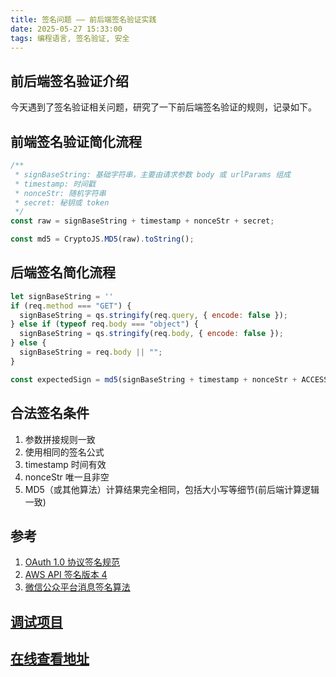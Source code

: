 ```yaml
---
title: 签名问题 —— 前后端签名验证实践
date: 2025-05-27 15:33:00
tags: 编程语言, 签名验证, 安全
---
```


## 前后端签名验证介绍

今天遇到了签名验证相关问题，研究了一下前后端签名验证的规则，记录如下。

<!-- more -->

## 前端签名验证简化流程

```js
/**
 * signBaseString: 基础字符串，主要由请求参数 body 或 urlParams 组成
 * timestamp: 时间戳
 * nonceStr: 随机字符串
 * secret: 秘钥或 token
 */
const raw = signBaseString + timestamp + nonceStr + secret;

const md5 = CryptoJS.MD5(raw).toString();
```


## 后端签名简化流程

```js
let signBaseString = ''
if (req.method === "GET") {
  signBaseString = qs.stringify(req.query, { encode: false });
} else if (typeof req.body === "object") {
  signBaseString = qs.stringify(req.body, { encode: false });
} else {
  signBaseString = req.body || "";
}

const expectedSign = md5(signBaseString + timestamp + nonceStr + ACCESS_SECRET);
```

## 合法签名条件

1. 参数拼接规则一致
2. 使用相同的签名公式
3. timestamp 时间有效
4. nonceStr 唯一且非空
5. MD5（或其他算法）计算结果完全相同，包括大小写等细节(前后端计算逻辑一致)


## 参考
1. [OAuth 1.0 协议签名规范](https://oauth.net/core/1.0/#signing_process)
2. [AWS API 签名版本 4](https://docs.aws.amazon.com/general/latest/gr/signature-version-4.html)
3. [微信公众平台消息签名算法](https://developers.weixin.qq.com/doc/offiaccount/Basic_Information/Access_Overview.html#%E6%8A%95%E7%A8%BF%E6%A0%87%E8%AF%81)

## [调试项目](https://github.com/a417420427/sign-validator)

## [在线查看地址](http://secretclubscn.com/sign-validator)